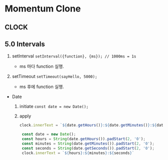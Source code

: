 # Momentum Clone

## CLOCK

## 5.0 Intervals

1. setInterval
   `setInterval({function}, {ms}); // 1000ms = 1s`
   
   - ms 마다 function 실행.

2. setTimeout
   `setTimeout(sayHello, 5000);`
   
   - ms 후에 function 실행.
- Date
  1. initiate
     `const date = new Date();`
  2. apply
     
     ```javascript
     clock.innerText = `${date.getHours()}:${date.getMinutes()}:${date.getSeconds()}`
     ```

     ```javascript
      const date = new Date();
      const hours = String(date.getHours()).padStart(2, '0');
      const minutes = String(date.getMinutes()).padStart(2, '0');
      const seconds = String(date.getSeconds()).padStart(2, '0');
      clock.innerText = `${hours}:${minutes}:${seconds}`
     ```